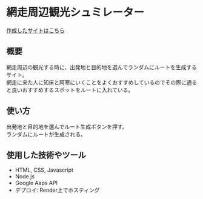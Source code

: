 # 網走周辺観光シュミレーター
[作成したサイトはこちら](https://easthokkaidotravelsimulateapp.onrender.com)
## 概要
網走周辺の観光する時に、出発地と目的地を選んでランダムにルートを生成するサイト。</br>
網走に来た人に知床と阿寒にいくことをよくおすすめしているのでその際に通ると良いおすすめするスポットをルートに入れている。
## 使い方
出発地と目的地を選んでルート生成ボタンを押す。</br>
ランダムにルートが生成される。
## 使用した技術やツール
- HTML, CSS, Javascript
- Node.js
- Google Aaps API
- デプロイ: Render上でホスティング
